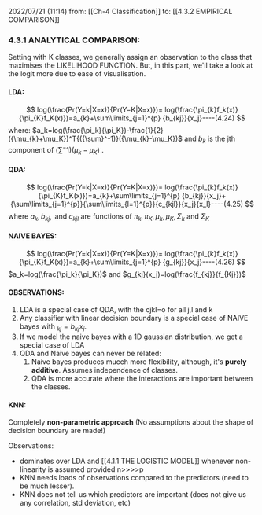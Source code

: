 2022/07/21  (11:14)
from: [[Ch-4 Classification]]
to: [[4.3.2 EMPIRICAL COMPARISON]]

### 4.3.1 ANALYTICAL COMPARISON:
Setting with K classes, we generally assign an observation to the class that maximises the LIKELIHOOD FUNCTION. But, in this part, we'll take a look at the logit more due to ease of visualisation.

#### LDA:
$$
log(\frac{Pr(Y=k|X=x)}{Pr(Y=K|X=x)})= log(\frac{\pi_{k}f_k(x)}{\pi_{K}f_K(x)})=a_{k}+\sum\limits_{j=1}^{p} {b_{kj}}{x_j}----(4.24)
$$
where:
$a_k=log(\frac{\pi_k}{\pi_K})-\frac{1}{2}({\mu_{k}+\mu_K})^T{({\sum}^-1)}({\mu_{k}-\mu_K})$
and 
$b_k$ is the jth component of ${({\sum}^-1)}({\mu_{k}-\mu_K})$ .

#### QDA:

$$
log(\frac{Pr(Y=k|X=x)}{Pr(Y=K|X=x)})= log(\frac{\pi_{k}f_k(x)}{\pi_{K}f_K(x)})=a_{k}+\sum\limits_{j=1}^{p} {b_{kj}}{x_j}+{\sum\limits_{j=1}^{p}}{\sum\limits_{l=1}^{p}}{c_{kjl}}{x_j}{x_l}----(4.25)
$$
where $a_k, b_{kj} , \text{ and } c_{kjl} \text{ are functions of } π_k, π_K, µ_k, µ_K, {Σ}_{k}  \text{ and } {Σ}_K$

#### NAIVE BAYES:
$$
log(\frac{Pr(Y=k|X=x)}{Pr(Y=K|X=x)})= log(\frac{\pi_{k}f_k(x)}{\pi_{K}f_K(x)})=a_{k}+\sum\limits_{j=1}^{p} {g_{kj}}{x_j}----(4.26)
$$
$a_k=log(\frac{\pi_k}{\pi_K})$
and 
$g_{kj}(x_j)=log(\frac{f_{kj}}{f_{Kj}})$

#### OBSERVATIONS:
1. LDA is a special case of QDA, with the cjkl=o for all j,l and k
2. Any classifier with linear decision boundary is a special case of NAIVE bayes with $_{kj}=b_{kj}x_j$.
3. If we model the naive bayes with a 1D gaussian distribution, we get a special case of LDA
4. QDA and Naive bayes can never be related:
	1. Naive bayes produces mucch more flexibility, although, it's **purely additive**. Assumes independence of classes.
	2. QDA is more accurate where the interactions are important between the classes.

#### KNN:
Completely **non-parametric approach** (No assumptions about the shape of decision boundary are made!)

Observations:
- dominates over LDA and [[4.1.1 THE LOGISTIC MODEL]] whenever non-linearity is assumed provided n>>>>p
- KNN needs loads of observations compared to the predictors (need to be much lesser).
- KNN does not tell us which predictors are important (does not give us any correlation, std deviation, etc)
